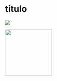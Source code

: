 # titulo
![](https://user-images.githubusercontent.com/73722132/99607156-f9cccf00-29e9-11eb-84b8-89c41c8e7536.png)

<img src="https://user-images.githubusercontent.com/73722190/99607575-d191a000-29ea-11eb-8d34-8e1f71e8830a.jpg" height="150" width="150">
